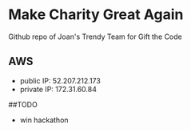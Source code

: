 # Make Charity Great Again
Github repo of Joan's Trendy Team for Gift the Code 

## AWS
- public IP: 52.207.212.173
- private IP: 172.31.60.84

##TODO
- win hackathon

